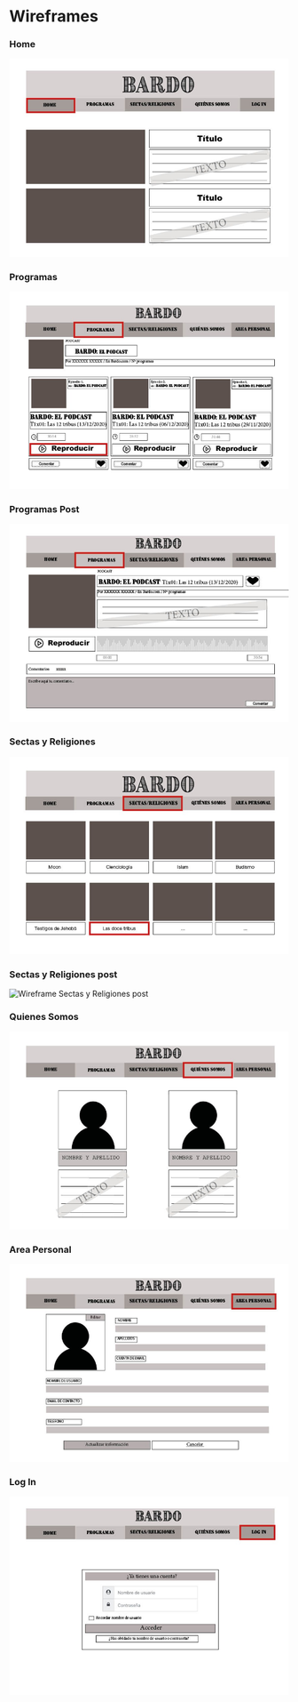 # Wireframes

<!--
Recoged en este documento un listado con enlaces a los diferentes
wireframes que creéis para el proyecto web
-->

### Home
![Wireframe Home](https://github.com/DeustoPWEB2020/documentacion-grupo2/blob/Wireframe/maquetacion/Home.jpeg)

### Programas
![Wireframe Programas](https://github.com/DeustoPWEB2020/documentacion-grupo2/blob/Wireframe/maquetacion/Programas.jpeg)

### Programas Post
![Wireframe Programas Post](https://github.com/DeustoPWEB2020/documentacion-grupo2/blob/Wireframe/maquetacion/Programas%20post.jpeg)

### Sectas y Religiones
![Wireframe Sectas y Religiones](https://github.com/DeustoPWEB2020/documentacion-grupo2/blob/Wireframe/maquetacion/Sectas%20y%20Religiones.jpeg)

### Sectas y Religiones post
![Wireframe Sectas y Religiones post](https://github.com/DeustoPWEB2020/documentacion-grupo2/blob/Wireframe/maquetacion/Sectas%20y%20Religi%C3%B3n%20post.jpeg)

### Quienes Somos
![Wireframe Quienes Somos](https://github.com/DeustoPWEB2020/documentacion-grupo2/blob/Wireframe/maquetacion/Quienes%20somos.jpeg)

### Area Personal
![Wireframe Area Personal](https://github.com/DeustoPWEB2020/documentacion-grupo2/blob/Wireframe/maquetacion/Area%20personal.jpeg)

### Log In
![Wireframe Log In](https://github.com/DeustoPWEB2020/documentacion-grupo2/blob/Wireframe/maquetacion/Log%20In.jpeg)
